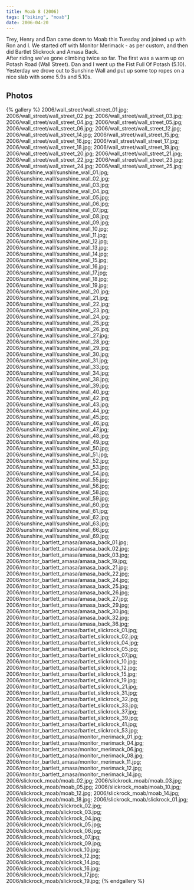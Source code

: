 ```yaml
---
title: Moab 8 (2006)
tags: ["biking", "moab"]
date: 2006-04-20
---
```

Trey, Henry and Dan came down to Moab this Tuesday and joined up with Ron and I.  We started off with Monitor Merimack - as per custom, and then did Bartlet Slickrock and Amasa Back. <br /> After riding we've gone climbing twice so far.  The first was a warm up on Potash Road (Wall Street).  Dan and I went up the Fist Full Of Potash (5.10).  Yesterday we drove out to Sunshine Wall and put up some top ropes on a nice slab with some 5.9s and 5.10s.


## Photos 

{% gallery %} 
2006/wall_street/wall_street_01.jpg;
2006/wall_street/wall_street_02.jpg;
2006/wall_street/wall_street_03.jpg;
2006/wall_street/wall_street_04.jpg;
2006/wall_street/wall_street_05.jpg;
2006/wall_street/wall_street_06.jpg;
2006/wall_street/wall_street_12.jpg;
2006/wall_street/wall_street_14.jpg;
2006/wall_street/wall_street_15.jpg;
2006/wall_street/wall_street_16.jpg;
2006/wall_street/wall_street_17.jpg;
2006/wall_street/wall_street_18.jpg;
2006/wall_street/wall_street_19.jpg;
2006/wall_street/wall_street_20.jpg;
2006/wall_street/wall_street_21.jpg;
2006/wall_street/wall_street_22.jpg;
2006/wall_street/wall_street_23.jpg;
2006/wall_street/wall_street_24.jpg;
2006/wall_street/wall_street_25.jpg;
2006/sunshine_wall/sunshine_wall_01.jpg;
2006/sunshine_wall/sunshine_wall_02.jpg;
2006/sunshine_wall/sunshine_wall_03.jpg;
2006/sunshine_wall/sunshine_wall_04.jpg;
2006/sunshine_wall/sunshine_wall_05.jpg;
2006/sunshine_wall/sunshine_wall_06.jpg;
2006/sunshine_wall/sunshine_wall_07.jpg;
2006/sunshine_wall/sunshine_wall_08.jpg;
2006/sunshine_wall/sunshine_wall_09.jpg;
2006/sunshine_wall/sunshine_wall_10.jpg;
2006/sunshine_wall/sunshine_wall_11.jpg;
2006/sunshine_wall/sunshine_wall_12.jpg;
2006/sunshine_wall/sunshine_wall_13.jpg;
2006/sunshine_wall/sunshine_wall_14.jpg;
2006/sunshine_wall/sunshine_wall_15.jpg;
2006/sunshine_wall/sunshine_wall_16.jpg;
2006/sunshine_wall/sunshine_wall_17.jpg;
2006/sunshine_wall/sunshine_wall_18.jpg;
2006/sunshine_wall/sunshine_wall_19.jpg;
2006/sunshine_wall/sunshine_wall_20.jpg;
2006/sunshine_wall/sunshine_wall_21.jpg;
2006/sunshine_wall/sunshine_wall_22.jpg;
2006/sunshine_wall/sunshine_wall_23.jpg;
2006/sunshine_wall/sunshine_wall_24.jpg;
2006/sunshine_wall/sunshine_wall_25.jpg;
2006/sunshine_wall/sunshine_wall_26.jpg;
2006/sunshine_wall/sunshine_wall_27.jpg;
2006/sunshine_wall/sunshine_wall_28.jpg;
2006/sunshine_wall/sunshine_wall_29.jpg;
2006/sunshine_wall/sunshine_wall_30.jpg;
2006/sunshine_wall/sunshine_wall_31.jpg;
2006/sunshine_wall/sunshine_wall_33.jpg;
2006/sunshine_wall/sunshine_wall_34.jpg;
2006/sunshine_wall/sunshine_wall_38.jpg;
2006/sunshine_wall/sunshine_wall_39.jpg;
2006/sunshine_wall/sunshine_wall_40.jpg;
2006/sunshine_wall/sunshine_wall_42.jpg;
2006/sunshine_wall/sunshine_wall_43.jpg;
2006/sunshine_wall/sunshine_wall_44.jpg;
2006/sunshine_wall/sunshine_wall_45.jpg;
2006/sunshine_wall/sunshine_wall_46.jpg;
2006/sunshine_wall/sunshine_wall_47.jpg;
2006/sunshine_wall/sunshine_wall_48.jpg;
2006/sunshine_wall/sunshine_wall_49.jpg;
2006/sunshine_wall/sunshine_wall_50.jpg;
2006/sunshine_wall/sunshine_wall_51.jpg;
2006/sunshine_wall/sunshine_wall_52.jpg;
2006/sunshine_wall/sunshine_wall_53.jpg;
2006/sunshine_wall/sunshine_wall_54.jpg;
2006/sunshine_wall/sunshine_wall_55.jpg;
2006/sunshine_wall/sunshine_wall_56.jpg;
2006/sunshine_wall/sunshine_wall_58.jpg;
2006/sunshine_wall/sunshine_wall_59.jpg;
2006/sunshine_wall/sunshine_wall_60.jpg;
2006/sunshine_wall/sunshine_wall_61.jpg;
2006/sunshine_wall/sunshine_wall_62.jpg;
2006/sunshine_wall/sunshine_wall_63.jpg;
2006/sunshine_wall/sunshine_wall_66.jpg;
2006/sunshine_wall/sunshine_wall_69.jpg;
2006/monitor_bartlett_amasa/amasa_back_01.jpg;
2006/monitor_bartlett_amasa/amasa_back_02.jpg;
2006/monitor_bartlett_amasa/amasa_back_03.jpg;
2006/monitor_bartlett_amasa/amasa_back_19.jpg;
2006/monitor_bartlett_amasa/amasa_back_21.jpg;
2006/monitor_bartlett_amasa/amasa_back_22.jpg;
2006/monitor_bartlett_amasa/amasa_back_24.jpg;
2006/monitor_bartlett_amasa/amasa_back_25.jpg;
2006/monitor_bartlett_amasa/amasa_back_26.jpg;
2006/monitor_bartlett_amasa/amasa_back_27.jpg;
2006/monitor_bartlett_amasa/amasa_back_29.jpg;
2006/monitor_bartlett_amasa/amasa_back_30.jpg;
2006/monitor_bartlett_amasa/amasa_back_32.jpg;
2006/monitor_bartlett_amasa/amasa_back_36.jpg;
2006/monitor_bartlett_amasa/bartlet_slickrock_01.jpg;
2006/monitor_bartlett_amasa/bartlet_slickrock_02.jpg;
2006/monitor_bartlett_amasa/bartlet_slickrock_04.jpg;
2006/monitor_bartlett_amasa/bartlet_slickrock_05.jpg;
2006/monitor_bartlett_amasa/bartlet_slickrock_07.jpg;
2006/monitor_bartlett_amasa/bartlet_slickrock_10.jpg;
2006/monitor_bartlett_amasa/bartlet_slickrock_12.jpg;
2006/monitor_bartlett_amasa/bartlet_slickrock_15.jpg;
2006/monitor_bartlett_amasa/bartlet_slickrock_19.jpg;
2006/monitor_bartlett_amasa/bartlet_slickrock_21.jpg;
2006/monitor_bartlett_amasa/bartlet_slickrock_31.jpg;
2006/monitor_bartlett_amasa/bartlet_slickrock_32.jpg;
2006/monitor_bartlett_amasa/bartlet_slickrock_33.jpg;
2006/monitor_bartlett_amasa/bartlet_slickrock_37.jpg;
2006/monitor_bartlett_amasa/bartlet_slickrock_39.jpg;
2006/monitor_bartlett_amasa/bartlet_slickrock_41.jpg;
2006/monitor_bartlett_amasa/bartlet_slickrock_53.jpg;
2006/monitor_bartlett_amasa/monitor_merimack_01.jpg;
2006/monitor_bartlett_amasa/monitor_merimack_04.jpg;
2006/monitor_bartlett_amasa/monitor_merimack_06.jpg;
2006/monitor_bartlett_amasa/monitor_merimack_08.jpg;
2006/monitor_bartlett_amasa/monitor_merimack_11.jpg;
2006/monitor_bartlett_amasa/monitor_merimack_12.jpg;
2006/monitor_bartlett_amasa/monitor_merimack_14.jpg;
2006/slickrock_moab/moab_02.jpg;
2006/slickrock_moab/moab_03.jpg;
2006/slickrock_moab/moab_05.jpg;
2006/slickrock_moab/moab_10.jpg;
2006/slickrock_moab/moab_12.jpg;
2006/slickrock_moab/moab_14.jpg;
2006/slickrock_moab/moab_18.jpg;
2006/slickrock_moab/slickrock_01.jpg;
2006/slickrock_moab/slickrock_02.jpg;
2006/slickrock_moab/slickrock_03.jpg;
2006/slickrock_moab/slickrock_04.jpg;
2006/slickrock_moab/slickrock_05.jpg;
2006/slickrock_moab/slickrock_06.jpg;
2006/slickrock_moab/slickrock_07.jpg;
2006/slickrock_moab/slickrock_09.jpg;
2006/slickrock_moab/slickrock_10.jpg;
2006/slickrock_moab/slickrock_12.jpg;
2006/slickrock_moab/slickrock_14.jpg;
2006/slickrock_moab/slickrock_16.jpg;
2006/slickrock_moab/slickrock_17.jpg;
2006/slickrock_moab/slickrock_19.jpg;
{% endgallery %}

